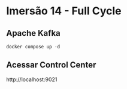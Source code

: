 # Imersão 14 - Full Cycle

## Apache Kafka

```
docker compose up -d
```

## Acessar Control Center

http://localhost:9021